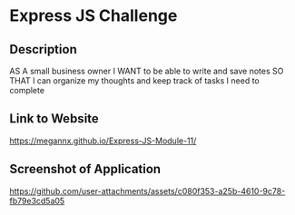 # Express JS Challenge

## Description

AS A small business owner
I WANT to be able to write and save notes
SO THAT I can organize my thoughts and keep track of tasks I need to complete

## Link to Website

https://megannx.github.io/Express-JS-Module-11/

## Screenshot of Application

https://github.com/user-attachments/assets/c080f353-a25b-4610-9c78-fb79e3cd5a05
